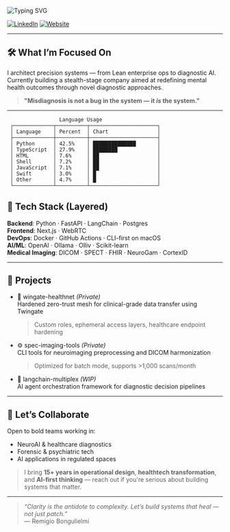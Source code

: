![Typing SVG](https://readme-typing-svg.herokuapp.com?font=Fira+Code&weight=500&size=24&pause=1000&color=FFFFFF&background=00000000&center=true&vCenter=true&multiline=true&width=800&height=150&lines=%F0%9F%91%8B+Hi%2C+I%E2%80%99m+Remigio+Bongulielmi;%F0%9F%94%A7+CTO+%7C+Systems+Thinker+%7C+Ops+%2B+AI+%7C+Lean+Six+Sigma+MBB+%7C+15%2B+yrs+global+XP+%7C+Trained+1200%2B;%F0%9F%A7%A0+Operating+at+the+intersection+of+AI%2C+neurotech%2C+and+diagnostic+innovation;%F0%9F%8C%8D+Based+in+Switzerland+%7C+Building+globally)


[![LinkedIn](https://img.shields.io/badge/LinkedIn-thesingularity-blue?logo=linkedin)](https://www.linkedin.com/in/thesingularity/)
[![Website](https://img.shields.io/badge/Website-bongulielmi.com-green)](https://www.remigiobongulielmi.com)

---

## 🛠️ What I’m Focused On

I architect precision systems — from Lean enterprise ops to diagnostic AI.  
Currently building a stealth-stage company aimed at redefining mental health outcomes through novel diagnostic approaches.

> **"Misdiagnosis is not a bug in the system — it *is* the system."**

---
```text
                 Language Usage
 ┌─────────────┬──────────┬──────────────────────┐
 │ Language    │ Percent  │ Chart                │
 ├─────────────┼──────────┼──────────────────────┤
 │ Python      │ 42.5%    │ ██████████████       │
 │ TypeScript  │ 27.9%    │ ████████             │
 │ HTML        │ 7.6%     │ ██                   │
 │ Shell       │ 7.2%     │ ██                   │
 │ JavaScript  │ 7.1%     │ ██                   │
 │ Swift       │ 3.0%     │ █                    │
 │ Other       │ 4.7%     │ █                    │
 └─────────────┴──────────┴──────────────────────┘
```

## 🧰 Tech Stack (Layered)

**Backend**: Python · FastAPI · LangChain · Postgres  
**Frontend**: Next.js · WebRTC  
**DevOps**: Docker · GitHub Actions · CLI-first on macOS  
**AI/ML**: OpenAI · Ollama · Olliv · Scikit-learn  
**Medical Imaging**: DICOM · SPECT · FHIR · NeuroGam · CortexID

---

## 📂 Projects

- 🔐 	wingate-healthnet *(Private)*  
  Hardened zero-trust mesh for clinical-grade data transfer using Twingate  
  > Custom roles, ephemeral access layers, healthcare endpoint hardening

- ⚙️ spec-imaging-tools *(Private)*  
  CLI tools for neuroimaging preprocessing and DICOM harmonization  
  > Optimized for batch mode, supports >1,000 scans/month

- 🧩 langchain-multiplex *(WIP)*  
  AI agent orchestration framework for diagnostic decision pipelines

---

## 🤝 Let’s Collaborate

Open to bold teams working in:

- NeuroAI & healthcare diagnostics  
- Forensic & psychiatric tech  
- AI applications in regulated spaces

> I bring **15+ years in operational design**, **healthtech transformation**, and **AI-first thinking** — reach out if you're serious about building systems that matter.

---

> *“Clarity is the antidote to complexity. Let’s build systems that heal — not just patch.”*  
> — Remigio Bongulielmi

<!--
**Bongulielmi/Bongulielmi** is a ✨ _special_ ✨ repository because its `README.md` (this file) appears on your GitHub profile.

Here are some ideas to get you started:

- 🔭 I’m currently working on ...
- 🌱 I’m currently learning ...
- 👯 I’m looking to collaborate on ...
- 🤔 I’m looking for help with ...
- 💬 Ask me about ...
- 📫 How to reach me: ...
- 😄 Pronouns: ...
- ⚡ Fun fact: ...
-->
